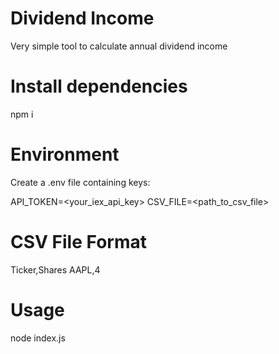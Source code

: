 # Dividend Income

Very simple tool to calculate annual dividend income

# Install dependencies

npm i

# Environment

Create a .env file containing keys:

API_TOKEN=<your_iex_api_key>
CSV_FILE=<path_to_csv_file>

# CSV File Format

Ticker,Shares
AAPL,4

# Usage

node index.js
